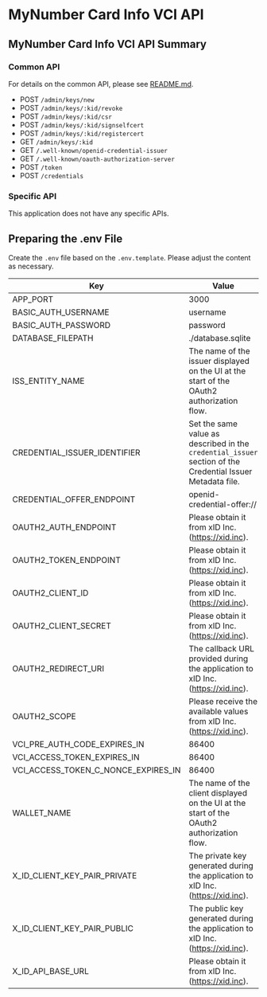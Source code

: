 # MyNumber Card Info VCI API
## MyNumber Card Info VCI API Summary

### Common API
For details on the common API, please see [README.md](../../src/README.md).

- POST `/admin/keys/new`
- POST `/admin/keys/:kid/revoke`
- POST `/admin/keys/:kid/csr`
- POST `/admin/keys/:kid/signselfcert`
- POST `/admin/keys/:kid/registercert`
- GET `/admin/keys/:kid`
- GET `/.well-known/openid-credential-issuer`
- GET `/.well-known/oauth-authorization-server`
- POST `/token`
- POST `/credentials`

### Specific API
This application does not have any specific APIs.

## Preparing the .env File
Create the `.env` file based on the `.env.template`. Please adjust the content as necessary.

| Key                                 | Value                                               | 
| ----------------------------------- | --------------------------------------------------- | 
| APP_PORT                            | 3000                                                | 
| BASIC_AUTH_USERNAME                 | username                                            | 
| BASIC_AUTH_PASSWORD                 | password                                            | 
| DATABASE_FILEPATH                   | ./database.sqlite                                   | 
| ISS_ENTITY_NAME                     | The name of the issuer displayed on the UI at the start of the OAuth2 authorization flow. | 
| CREDENTIAL_ISSUER_IDENTIFIER        | Set the same value as described in the `credential_issuer` section of the Credential Issuer Metadata file. | 
| CREDENTIAL_OFFER_ENDPOINT           | openid-credential-offer://                          | 
| OAUTH2_AUTH_ENDPOINT                | Please obtain it from xID Inc. (https://xid.inc).   | 
| OAUTH2_TOKEN_ENDPOINT               | Please obtain it from xID Inc. (https://xid.inc).   | 
| OAUTH2_CLIENT_ID                    | Please obtain it from xID Inc. (https://xid.inc).   | 
| OAUTH2_CLIENT_SECRET                | Please obtain it from xID Inc. (https://xid.inc).   | 
| OAUTH2_REDIRECT_URI                 | The callback URL provided during the application to xID Inc. (https://xid.inc). | 
| OAUTH2_SCOPE                        | Please receive the available values from xID Inc. (https://xid.inc). | 
| VCI_PRE_AUTH_CODE_EXPIRES_IN        | 86400                                               | 
| VCI_ACCESS_TOKEN_EXPIRES_IN         | 86400                                               | 
| VCI_ACCESS_TOKEN_C_NONCE_EXPIRES_IN | 86400                                               | 
| WALLET_NAME                         | The name of the client displayed on the UI at the start of the OAuth2 authorization flow. | 
| X_ID_CLIENT_KEY_PAIR_PRIVATE        | The private key generated during the application to xID Inc. (https://xid.inc). | 
| X_ID_CLIENT_KEY_PAIR_PUBLIC         | The public key generated during the application to xID Inc. (https://xid.inc). | 
| X_ID_API_BASE_URL                   | Please obtain it from xID Inc. (https://xid.inc).   | 
